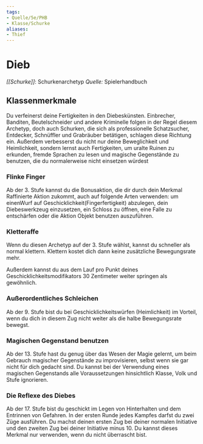 ```yaml
---
tags: 
- Quelle/5e/PHB
- Klasse/Schurke
aliases: 
- Thief
---
```

# Dieb
_[[Schurke]]_: Schurkenarchetyp
_Quelle:_ Spielerhandbuch

## Klassenmerkmale
Du verfeinerst deine Fertigkeiten in den Diebeskünsten. Einbrecher, Banditen, Beutelschneider und andere Kriminelle folgen in der Regel diesem Archetyp, doch auch Schurken, die sich als professionelle Schatzsucher, Entdecker, Schnüffler und Grabräuber betätigen, schlagen diese Richtung ein. Außerdem verbesserst du nicht nur deine Beweglichkeit und Heimlichkeit, sondern lernst auch Fertigkeiten, um uralte Ruinen zu erkunden, fremde Sprachen zu lesen und magische Gegenstände zu benutzen, die du normalerweise nicht einsetzen würdest

### Flinke Finger
Ab der 3. Stufe kannst du die Bonusaktion, die dir durch dein Merkmal Raffinierte Aktion zukommt, auch auf folgende Arten verwenden: um einenWurf auf Geschicklichkeit(Fingerfertigkeit) abzulegen, dein Diebeswerkzeug einzusetzen, ein Schloss zu öffnen, eine Falle zu entschärfen oder die Aktion Objekt benutzen auszuführen.

### Kletteraffe
Wenn du diesen Archetyp auf der 3. Stufe wählst, kannst du schneller als normal klettern. Klettern kostet dich dann keine zusätzliche Bewegungsrate mehr.

Außerdem kannst du aus dem Lauf pro Punkt deines Geschicklichkeitsmodifikators 30 Zentimeter weiter springen als gewöhnlich.

### Außerordentliches Schleichen
Ab der 9. Stufe bist du bei Geschicklichkeitswürfen (Heimlichkeit) im Vorteil, wenn du dich in diesem Zug nicht weiter als die halbe Bewegungsrate bewegst.

### Magischen Gegenstand benutzen
Ab der 13. Stufe hast du genug über das Wesen der Magie gelernt, um beim Gebrauch magischer Gegenstände zu improvisieren, selbst wenn sie gar nicht für dich gedacht sind. Du kannst bei der Verwendung eines magischen Gegenstands alle Voraussetzungen hinsichtlich Klasse, Volk und Stufe ignorieren.

### Die Reflexe des Diebes
Ab der 17. Stufe bist du geschickt im Legen von Hinterhalten und dem Entrinnen von Gefahren. In der ersten Runde jedes Kampfes darfst du zwei Züge ausführen. Du machst deinen ersten Zug bei deiner normalen Initiative und den zweiten Zug bei deiner Initiative minus 10. Du kannst dieses Merkmal nur verwenden, wenn du nicht überrascht bist.